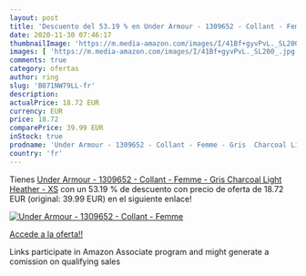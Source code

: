 ```yaml
---
layout: post
title: 'Descuento del 53.19 % en Under Armour - 1309652 - Collant - Femme'
date: 2020-11-30 07:46:17
thumbnailImage: 'https://m.media-amazon.com/images/I/41Bf+gyvPvL._SL200_.jpg'
images: [ 'https://m.media-amazon.com/images/I/41Bf+gyvPvL._SL200_.jpg' ]
comments: true
category: ofertas
author: ring
slug: 'B071NW79LL-fr'
description:
actualPrice: 18.72 EUR
currency: EUR
price: 18.72
comparePrice: 39.99 EUR
inStock: true
prodname: 'Under Armour - 1309652 - Collant - Femme - Gris  Charcoal Light Heather  - XS'
country: 'fr'
---
```


Tienes [Under Armour - 1309652 - Collant - Femme - Gris  Charcoal Light Heather  - XS](https://www.amazon.fr/dp/B071NW79LL/?tag=tolees0d-21) con un 53.19 % de descuento con precio de oferta de 18.72 EUR (original: 39.99 EUR) en el siguiente enlace!

[![Under Armour - 1309652 - Collant - Femme](https://m.media-amazon.com/images/I/41Bf+gyvPvL._SL200_.jpg)](https://www.amazon.fr/dp/B071NW79LL/?tag=tolees0d-21)

[Accede a la oferta!!](https://www.amazon.fr/dp/B071NW79LL/?tag=tolees0d-21)

Links participate in Amazon Associate program and might generate a comission on qualifying sales


